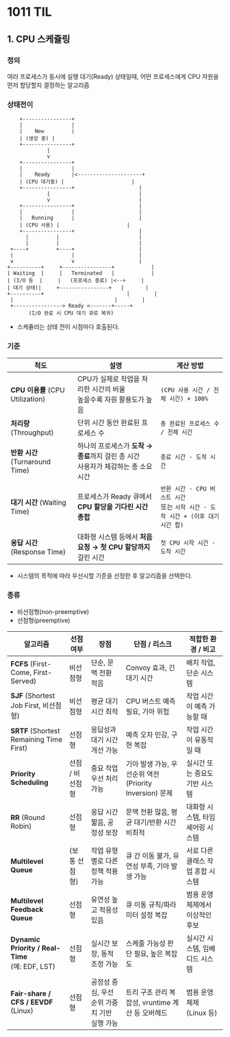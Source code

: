 # 1011 TIL

## 1. CPU 스케쥴링

### 정의
여러 프로세스가 동시에 실행 대기(Ready) 상태일때, 어떤 프로세스에게 CPU 자원을 먼저 할당할지 결정하는 알고리즘

### 상태전이

        +----------------+
        |                |
        |    New         |
        | (생성 중) |
        +----------------+
                 |
                 v
        +----------------+
        |                |
        |    Ready       |<---------------------+
        | (CPU 대기중) |                      |
        +----------------+                     |
                 |                             |
                 v                             |
        +----------------+                     |
        |                |                     |
        |   Running      |                     |
        | (CPU 사용) |                      |
        +----------------+                     |
          |         |                          |
          |         |                          |
     +----+         +----+                     |
     |                   |                     |
     v                   v                     |
    +----------+     +----------------+            | 
    | Waiting  |     |   Terminated   |            |
    | (I/O 등  |     |   (프로세스 종료) |<--+     |
    | 대기 상태)|     +----------------+   |       |
    +----------+                           |        |
     |                                 |        |
     +----------------> Ready <-------+-----+
           (I/O 완료 시 CPU 대기 큐로 복귀)

- 스케쥴러는 상태 전이 시점마다 호출된다.

### 기준
| 척도                                 | 설명                                                        | 계산 방법 |
| ------------------------------------ | ----------------------------------------------------------- | ---------- |
| **CPU 이용률** (CPU Utilization)     | CPU가 실제로 작업을 처리한 시간의 비율<br>높을수록 자원 활용도가 높음 | `(CPU 사용 시간 / 전체 시간) × 100%` |
| **처리량** (Throughput)              | 단위 시간 동안 완료된 프로세스 수                           | `총 완료된 프로세스 수 / 전체 시간` |
| **반환 시간** (Turnaround Time)      | 하나의 프로세스가 **도착 → 종료**까지 걸린 총 시간<br>사용자가 체감하는 총 소요 시간 | `종료 시간 - 도착 시간` |
| **대기 시간** (Waiting Time)         | 프로세스가 Ready 큐에서 **CPU 할당을 기다린 시간 총합**     | `반환 시간 - CPU 버스트 시간`<br>또는 `시작 시간 - 도착 시간 + (이후 대기 시간 합)` |
| **응답 시간** (Response Time)        | 대화형 시스템 등에서 **처음 요청 → 첫 CPU 할당까지** 걸린 시간 | `첫 CPU 시작 시간 - 도착 시간` |

- 시스템의 목적에 따라 우선시할 기준을 선정한 후 알고리즘을 선택한다.

### 종류
- 비선점형(non-preemptive)
- 선점형(preemptive)

| 알고리즘                                       | 선점 여부        | 장점                                  | 단점 / 리스크                                | 적합한 환경 / 비고                      |
| -------------------------------------------- | --------------- | ------------------------------------- | ------------------------------------------- | ---------------------------------------- |
| **FCFS** (First-Come, First-Served)          | 비선점형         | 단순, 문맥 전환 적음                          | Convoy 효과, 긴 대기 시간                         | 배치 작업, 단순 시스템                     |
| **SJF** (Shortest Job First, 비선점형)        | 비선점형         | 평균 대기 시간 최적                           | CPU 버스트 예측 필요, 기아 위험                    | 작업 시간이 예측 가능할 때                  |
| **SRTF** (Shortest Remaining Time First)     | 선점형           | 응답성과 대기 시간 개선 가능                    | 예측 오차 민감, 구현 복잡                           | 작업 시간이 유동적일 때                     |
| **Priority Scheduling**                      | 선점 / 비선점형   | 중요 작업 우선 처리 가능                        | 기아 발생 가능, 우선순위 역전(Priority Inversion) 문제 | 실시간 또는 중요도 기반 시스템               |
| **RR** (Round Robin)                         | 선점형           | 응답 시간 짧음, 공정성 보장                     | 문맥 전환 많음, 평균 대기/반환 시간 비최적             | 대화형 시스템, 타임 셰어링 시스템             |
| **Multilevel Queue**                         | (보통 선점형)     | 작업 유형별로 다른 정책 적용 가능                 | 큐 간 이동 불가, 유연성 부족, 기아 발생 가능            | 서로 다른 클래스 작업 혼합 시스템             |
| **Multilevel Feedback Queue**                | 선점형           | 유연성 높고 적응성 있음                         | 큐 이동 규칙/파라미터 설정 복잡                       | 범용 운영체제에서 이상적인 후보               |
| **Dynamic Priority / Real-Time**<br>(예: EDF, LST) | 선점형       | 실시간 보장, 동적 조정 가능                     | 스케줄 가능성 판단 필요, 높은 복잡도                   | 실시간 시스템, 임베디드 시스템                |
| **Fair-share / CFS / EEVDF** (Linux)         | 선점형           | 공정성 중심, 우선순위 가중치 기반 실행 가능           | 트리 구조 관리 복잡성, vruntime 계산 등 오버헤드         | 범용 운영체제 (Linux 등)                    |
